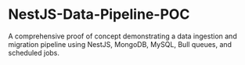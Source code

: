 # NestJS-Data-Pipeline-POC
A comprehensive proof of concept demonstrating a data ingestion and migration pipeline using NestJS, MongoDB, MySQL, Bull queues, and scheduled jobs.
